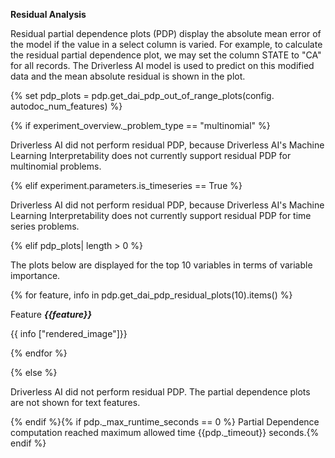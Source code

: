 **Residual Analysis**

Residual partial dependence plots (PDP) display the absolute mean error of the model if the value in a select column is varied.  For example, to calculate the residual partial dependence plot, we may set the column STATE to "CA" for all records.  The Driverless AI model is used to predict on this modified data and the mean absolute residual is shown in the plot.

{% set pdp_plots = pdp.get_dai_pdp_out_of_range_plots(config. autodoc_num_features) %}

{% if  experiment_overview._problem_type == "multinomial" %}

Driverless AI did not perform residual PDP, because Driverless AI's Machine Learning Interpretability does not currently support residual PDP for multinomial problems.

{% elif  experiment.parameters.is_timeseries == True %}

Driverless AI did not perform residual PDP, because Driverless AI's Machine Learning Interpretability does not currently support residual PDP for time series problems.

{% elif  pdp_plots| length > 0 %}

The plots below are displayed for the top 10 variables in terms of variable importance.

{% for feature, info in pdp.get_dai_pdp_residual_plots(10).items() %}

Feature ***{{feature}}***

{{ info ["rendered_image"]}}

{% endfor %}

{% else %}

Driverless AI did not perform residual PDP. The partial dependence plots are not shown for text features.

{% endif %}{% if pdp._max_runtime_seconds == 0 %} Partial Dependence computation reached maximum allowed time {{pdp._timeout}} seconds.{% endif %}

